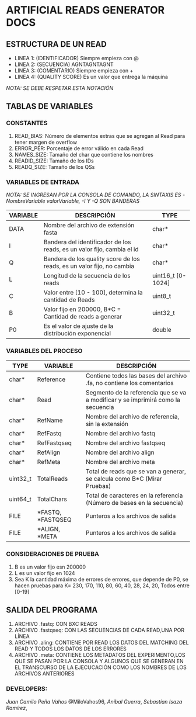 # ARTIFICIAL READS GENERATOR DOCS

## ESTRUCTURA DE UN READ
 * LINEA 1: (IDENTIFICADOR) Siempre empieza con @
 * LINEA 2:	(SECUENCIA)		AGNTAGNTAGNT
 * LINEA 3:	(COMENTARIO)	Siempre empieza con +
 * LINEA 4:	(QUALITY SCORE)	Es un valor que entrega la máquina

_NOTA: SE DEBE RESPETAR ESTA NOTACIÓN_

## TABLAS DE VARIABLES

### CONSTANTES

1. READ_BIAS:   Número de elementos extras que se agregan al Read para tener margen de overflow
2. ERROR_PER:   Porcentaje de error válido en cada Read
3. NAMES_SIZE:  Tamaño del char que contiene los nombres	
4. READID_SIZE: Tamaño de los IDs
5. READQ_SIZE:  Tamaño de los QSs

### VARIABLES DE ENTRADA

_NOTA: SE INGRESAN POR LA CONSOLA DE COMANDO, LA SINTAXIS ES -NombreVariable valorVariable, -I Y -Q SON BANDERAS_

VARIABLE | DESCRIPCIÓN | TYPE
-------- | ----------- | ----
DATA | Nombre del archivo de extensión fasta | char*
I | Bandera del identificador de los reads, es un valor fijo, cambia el id | char*
Q | Bandera de los quality score de los reads, es un valor fijo, no cambia | char*
L | Longitud de la secuencia de los reads | uint16_t [0-1024]
C | Valor entre [10 - 100], determina la cantidad de Reads | uint8_t
B | Valor fijo en 200000, B*C = Cantidad de reads a generar | uint32_t
P0 | Es el valor de ajuste de la distribución exponencial | double

### VARIABLES DEL PROCESO

TYPE | VARIABLE | DESCRIPCIÓN
-------- | ----------- | ----
char* | Reference | Contiene todos las bases del archivo .fa, no contiene los comentarios
char* | Read | Segmento de la referencia que se va a modificar y se imprimirá como la secuencia
char* | RefName | Nombre del archivo de referencia, sin la extensión
char* | RefFastq | Nombre del archivo fastq
char* | RefFastqseq | Nombre del archivo fastqseq
char* | RefAlign | Nombre del archivo align
char* | RefMeta | Nombre del archivo meta
uint32_t | TotalReads | Total de reads que se van a generar, se calcula como B*C (Mirar Pruebas)
uint64_t | TotalChars | Total de caracteres en la referencia (Número de bases en la secuencia)
FILE | *FASTQ, *FASTQSEQ | Punteros a los archivos de salida
FILE | *ALIGN,	*META | Punteros a los archivos de salida

### CONSIDERACIONES DE PRUEBA

1. B es un valor fijo esn 200000
2. L es un valor fijo en 1024
3. Sea K la cantidad máxima de errores de errores, que depende de P0, se hacen pruebas para
    K= 230, 170, 110, 80, 60, 40, 28, 24, 20, Todos entre [0-19]

## SALIDA DEL PROGRAMA
 1. ARCHIVO .fastq:     CON BXC READS
 2. ARCHIVO .fastqseq:  CON LAS SECUENCIAS DE CADA READ,UNA POR LÍNEA
 3. ARCHIVO .aling:     CONTIENE POR READ LOS DATOS DEL MATCHING DEL READ Y TODOS LOS DATOS 
    DE LOS ERRORES
 4. ARCHIVO .meta:      CONTIENE LOS METADATOS DEL EXPERIMENTO,LOS QUE SE PASAN POR LA CONSOLA
                        Y ALGUNOS QUE SE GENERAN EN EL TRANSCURSO DE LA EJECUCACIÓN COMO LOS 
                        NOMBRES DE LOS ARCHIVOS ANTERIORES


### DEVELOPERS:
_Juan Camilo Peña Vahos_ @MiloVahos96,
_Aníbal Guerra_,
_Sebastian Isaza Ramírez_,